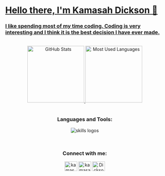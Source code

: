 
<a href="#">
<h1 align="left">Hello there, I'm Kamasah Dickson 👋</h1>
<h3 align="left">I like spending most of my time coding. Coding is very interesting and I think it is the best decision I have ever made.</h3>
 
 
<div align="center">
<br>
<img height="180rem" alt="GitHub Stats" src="https://github-readme-stats.vercel.app/api?username=Kamasah-Dickson&show_icons=true&theme=vue-dark&count_private=true&bg_color=0d1117&hide_border=true"/>
<img height="180em" alt="Most Used Languages" src="https://github-readme-stats.vercel.app/api/top-langs/?username=Kamasah-Dickson&layout=compact&langs_count-16&theme=vue-dark&bg_color=0d1117&hide_border=true"/>
 </div>

</a> 
<br>
<h3 align="center">Languages and Tools:</h3>
<p align="center">
  <img src="https://skillicons.dev/icons?i=git,github,jest,redux,vite,html,css,sass,tailwind,js,ts,react,nextjs,firebase,vscode,netlify,vercel,figma" alt="skills logos" />
  </p>
<br>




<h3 align="center">Connect with me:</h3>
<p align="center">
<a href="https://twitter.com/kamas_dev" target="blank"><img align="center" src="https://raw.githubusercontent.com/rahuldkjain/github-profile-readme-generator/master/src/images/icons/Social/twitter.svg" alt="kamas_dev" height="30" width="40" /></a>
<a href="https://linkedin.com/in/kamasahdickson" target="blank"><img align="center" src="https://raw.githubusercontent.com/rahuldkjain/github-profile-readme-generator/master/src/images/icons/Social/linked-in-alt.svg" alt="kamasahdickson" height="30" width="40" /></a>
<a href="https://discord.gg/Dickson#8757" target="blank"><img align="center" src="https://raw.githubusercontent.com/rahuldkjain/github-profile-readme-generator/master/src/images/icons/Social/discord.svg" alt="Dickson#8757" height="30" width="40" /></a>
</p>









